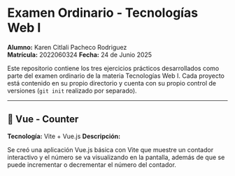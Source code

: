# Examen Ordinario - Tecnologías Web I

**Alumno:** Karen Citlali Pacheco Rodriguez  
**Matrícula:** 2022060324 
**Fecha:** 24 de Junio 2025

Este repositorio contiene los tres ejercicios prácticos desarrollados como parte del examen ordinario de la materia Tecnologías Web I. Cada proyecto está contenido en su propio directorio y cuenta con su propio control de versiones (`git init` realizado por separado).

---

## 📁 Vue - Counter

**Tecnología:**  Vite + Vue.js 
**Descripción:**  

Se creó una aplicación Vue.js básica con Vite que muestre un contador interactivo
y el número se va visualizando en la pantalla, además de que se puede incrementar o decrementar el número del contador.
